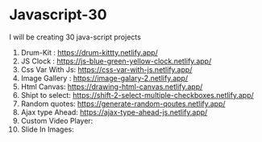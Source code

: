 # Javascript-30
I will be creating 30 java-script projects 

1. Drum-Kit : https://drum-kittty.netlify.app/
2. JS Clock : https://js-blue-green-yellow-clock.netlify.app/
3. Css Var With Js: https://css-var-with-js.netlify.app/
4. Image Gallery : https://image-galary-2.netlify.app/
5. Html Canvas: https://drawing-html-canvas.netlify.app/
6. Shipt to select: https://shift-2-select-multiple-checkboxes.netlify.app/
7. Random quotes: https://generate-random-qoutes.netlify.app/
8. Ajax type Ahead: https://ajax-type-ahead-js.netlify.app/
9. Custom Video Player:
10. Slide In Images: 
